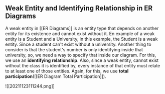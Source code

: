 ## Weak Entity and Identifying Relationship in ER Diagrams
A weak entity in [[ER Diagrams]] is an entity type that depends on another entity for its existence and cannot exist without it. En example of a weak entity is a Student and a University, in this example, the Student is a weak entity. Since a student can't exist without a university. Another thing to consider is that the student's number is only identifying inside that university, so, we need a way to specify that inside our diagram. For this, we use an **identifying relationship**. Also, since a weak entity, cannot exist without the class it is identified by, every instance of that entity must relate to at least one of those entities. Again, for this, we use **total participation**([[ER Diagram Total Participation]]).

![[20211123111244.png]]